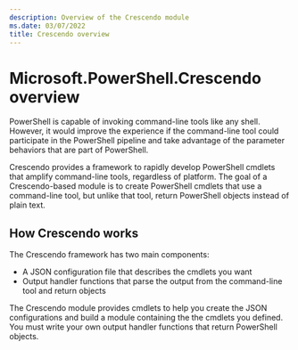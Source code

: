 ```yaml
---
description: Overview of the Crescendo module
ms.date: 03/07/2022
title: Crescendo overview
---
```

# Microsoft.PowerShell.Crescendo overview

PowerShell is capable of invoking command-line tools like any shell. However, it would improve the
experience if the command-line tool could participate in the PowerShell pipeline and take advantage
of the parameter behaviors that are part of PowerShell.

Crescendo provides a framework to rapidly develop PowerShell cmdlets that amplify command-line
tools, regardless of platform. The goal of a Crescendo-based module is to create PowerShell cmdlets
that use a command-line tool, but unlike that tool, return PowerShell objects instead of plain text.

## How Crescendo works

The Crescendo framework has two main components:

- A JSON configuration file that describes the cmdlets you want
- Output handler functions that parse the output from the command-line tool and return objects

The Crescendo module provides cmdlets to help you create the JSON configurations and build a module
containing the the cmdlets you defined. You must write your own output handler functions that return
PowerShell objects.
